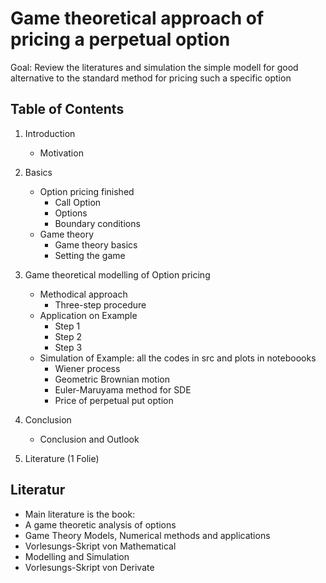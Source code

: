 # Game theoretical approach of pricing a perpetual option

Goal: Review the literatures and simulation the simple modell for good alternative to the standard method for pricing such a specific option


## Table of Contents
  1. Introduction  
		* Motivation
  2. Basics
		* Option pricing finished
    		* Call Option
    		* Options
    		* Boundary conditions
		* Game theory
    		* Game theory basics
    		* Setting the game
  3. Game theoretical modelling of Option pricing
		* Methodical approach
			* Three-step procedure
		* Application on Example 
    		* Step 1
    		* Step 2
    		* Step 3
		* Simulation of Example: all the codes in src and plots in noteboooks
    		* Wiener process
    		* Geometric Brownian motion
    		* Euler-Maruyama method for SDE
    		* Price of perpetual put option

  4. Conclusion 
		* Conclusion and Outlook
  5. Literature (1 Folie)
  
 
 ## Literatur
 * Main literature is the book: 
 * A game theoretic analysis of options
 * Game Theory Models, Numerical methods and applications
 * Vorlesungs-Skript von Mathematical 
 * Modelling and Simulation
 * Vorlesungs-Skript von Derivate

